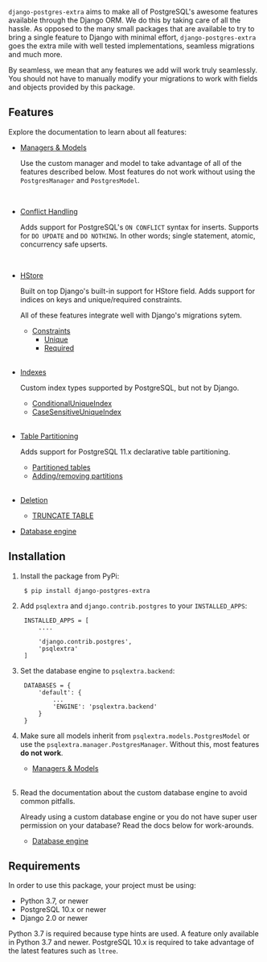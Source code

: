 `django-postgres-extra` aims to make all of PostgreSQL's awesome features available through the Django ORM. We do this by taking care of all the hassle. As opposed to the many small packages that are available to try to bring a single feature to Django with minimal effort, `django-postgres-extra` goes the extra mile with well tested implementations, seamless migrations and much more.

By seamless, we mean that any features we add will work truly seamlessly. You should not have to manually modify your migrations to work with fields and objects provided by this package.

## Features
Explore the documentation to learn about all features:

* [Managers & Models](/managers-models)

    Use the custom manager and model to take advantage of all of the features described below. Most features do not work without using the `PostgresManager` and `PostgresModel`. 

    <br>

* [Conflict Handling](/conflict-handling)

    
    Adds support for PostgreSQL's `ON CONFLICT` syntax for inserts. Supports for `DO UPDATE` and `DO NOTHING`. In other words; single statement, atomic, concurrency safe upserts.

    <br>


* [HStore](/hstore)
    
    Built on top Django's built-in support for HStore field. Adds support for indices on keys and unique/required constraints.

    All of these features integrate well with Django's migrations sytem.

    * [Constraints](/hstore/#constraints)
        * [Unique](/hstore/#unique)
        * [Required](/hstore#required)

    <br>

* [Indexes](/indexes)

    Custom index types supported by PostgreSQL, but not by Django.


    * [ConditionalUniqueIndex](/indexes/#conditional-unique-index)
    * [CaseSensitiveUniqueIndex](/indexes/#case-sensitive-unique-index)

    <br>


* [Table Partitioning](/table-partitioning)

    Adds support for PostgreSQL 11.x declarative table partitioning.

    * [Partitioned tables](/table-partitioning#partitioned_tables)
    * [Adding/removing partitions](/table-partitioning#adding_removing_partitions)

    <br>

* [Deletion](/deletion)

    * [TRUNCATE TABLE](/deletion#truncate)

* [Database engine](/db-engine)

## Installation

1. Install the package from PyPi:

        $ pip install django-postgres-extra

2. Add `psqlextra` and `django.contrib.postgres` to your `INSTALLED_APPS`:

        INSTALLED_APPS = [
            ....

            'django.contrib.postgres',
            'psqlextra'
        ]

3. Set the database engine to `psqlextra.backend`:

        DATABASES = {
            'default': {
                ...
                'ENGINE': 'psqlextra.backend'
            }
        }

4. Make sure all models inherit from `psqlextra.models.PostgresModel` or use the `psqlextra.manager.PostgresManager`. Without this, most features **do not work**.

    * [Managers & Models](/managers_models)

    <br>

5. Read the documentation about the custom database engine to avoid common pitfalls.

    Already using a custom database engine or you do not have super user permission on your database? Read the docs below for work-arounds.

    * [Database engine](/db-engine)


## Requirements
In order to use this package, your project must be using:

* Python 3.7, or newer
* PostgreSQL 10.x or newer
* Django 2.0 or newer

Python 3.7 is required because type hints are used. A feature only available in Python 3.7 and newer. PostgreSQL 10.x is required to take advantage of the latest features such as `ltree`.
